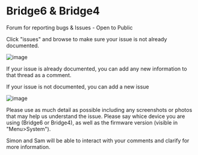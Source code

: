 # Bridge6 & Bridge4
Forum for reporting bugs &amp; Issues - Open to Public

Click "issues" and browse to make sure your issue is not already documented.  

![image](https://user-images.githubusercontent.com/59382082/121623750-9d2f1f80-cab3-11eb-8a53-a752afbb7109.png)


If your issue is already documented, you can add any new information to that thread as a comment. 

If your issue is not documented, you can add a new issue


![image](https://user-images.githubusercontent.com/59382082/121623926-ef704080-cab3-11eb-84a1-e617a3504597.png)


Please use as much detail as possible including any screenshots or photos that may help us understand the issue. Please say whice device you are using (Bridge6 or Bridge4), as well as the firmware version (visible in "Menu>System").

Simon and Sam will be able to interact with your comments and clarify for more information. 

